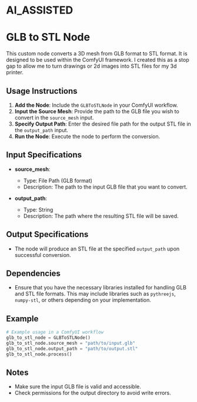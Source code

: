 # AI_ASSISTED

# GLB to STL Node

This custom node converts a 3D mesh from GLB format to STL format. It is designed to be used within the ComfyUI framework.
I created this as a stop gap to allow me to turn drawings or 2d images into STL files for my 3d printer.

## Usage Instructions

1. **Add the Node**: Include the `GLBToSTLNode` in your ComfyUI workflow.
2. **Input the Source Mesh**: Provide the path to the GLB file you wish to convert in the `source_mesh` input.
3. **Specify Output Path**: Enter the desired file path for the output STL file in the `output_path` input.
4. **Run the Node**: Execute the node to perform the conversion.

## Input Specifications

- **source_mesh**: 
  - Type: File Path (GLB format)
  - Description: The path to the input GLB file that you want to convert.

- **output_path**: 
  - Type: String
  - Description: The path where the resulting STL file will be saved.

## Output Specifications

- The node will produce an STL file at the specified `output_path` upon successful conversion.

## Dependencies

- Ensure that you have the necessary libraries installed for handling GLB and STL file formats. This may include libraries such as `pythreejs`, `numpy-stl`, or others depending on your implementation.

## Example

```python
# Example usage in a ComfyUI workflow
glb_to_stl_node = GLBToSTLNode()
glb_to_stl_node.source_mesh = "path/to/input.glb"
glb_to_stl_node.output_path = "path/to/output.stl"
glb_to_stl_node.process()
```

## Notes

- Make sure the input GLB file is valid and accessible.
- Check permissions for the output directory to avoid write errors.